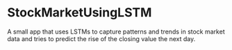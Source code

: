 # StockMarketUsingLSTM
A small app that uses LSTMs to capture patterns and trends in stock market data and tries to predict the rise of the closing value the next day. 
